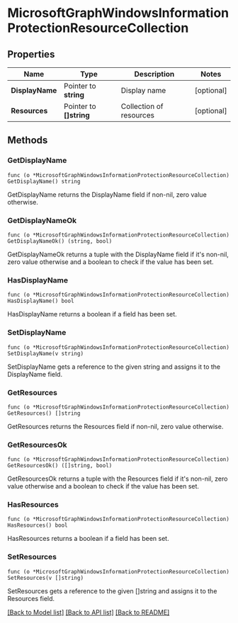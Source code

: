# MicrosoftGraphWindowsInformationProtectionResourceCollection

## Properties

Name | Type | Description | Notes
------------ | ------------- | ------------- | -------------
**DisplayName** | Pointer to **string** | Display name | [optional] 
**Resources** | Pointer to **[]string** | Collection of resources | [optional] 

## Methods

### GetDisplayName

`func (o *MicrosoftGraphWindowsInformationProtectionResourceCollection) GetDisplayName() string`

GetDisplayName returns the DisplayName field if non-nil, zero value otherwise.

### GetDisplayNameOk

`func (o *MicrosoftGraphWindowsInformationProtectionResourceCollection) GetDisplayNameOk() (string, bool)`

GetDisplayNameOk returns a tuple with the DisplayName field if it's non-nil, zero value otherwise
and a boolean to check if the value has been set.

### HasDisplayName

`func (o *MicrosoftGraphWindowsInformationProtectionResourceCollection) HasDisplayName() bool`

HasDisplayName returns a boolean if a field has been set.

### SetDisplayName

`func (o *MicrosoftGraphWindowsInformationProtectionResourceCollection) SetDisplayName(v string)`

SetDisplayName gets a reference to the given string and assigns it to the DisplayName field.

### GetResources

`func (o *MicrosoftGraphWindowsInformationProtectionResourceCollection) GetResources() []string`

GetResources returns the Resources field if non-nil, zero value otherwise.

### GetResourcesOk

`func (o *MicrosoftGraphWindowsInformationProtectionResourceCollection) GetResourcesOk() ([]string, bool)`

GetResourcesOk returns a tuple with the Resources field if it's non-nil, zero value otherwise
and a boolean to check if the value has been set.

### HasResources

`func (o *MicrosoftGraphWindowsInformationProtectionResourceCollection) HasResources() bool`

HasResources returns a boolean if a field has been set.

### SetResources

`func (o *MicrosoftGraphWindowsInformationProtectionResourceCollection) SetResources(v []string)`

SetResources gets a reference to the given []string and assigns it to the Resources field.


[[Back to Model list]](../README.md#documentation-for-models) [[Back to API list]](../README.md#documentation-for-api-endpoints) [[Back to README]](../README.md)


